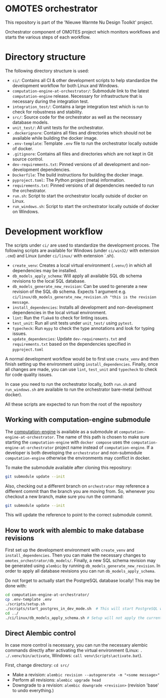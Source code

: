 # OMOTES orchestrator

This repository is part of the 'Nieuwe Warmte Nu Design Toolkit' project. 

Orchestrator component of OMOTES project which monitors workflows and starts the various steps of
each workflow.

# Directory structure
The following directory structure is used:

- `ci/`: Contains all CI & other development scripts to help standardize the development workflow
    for both Linux and Windows.
- `computation-engine-at-orchestrator/`: Submodule link to the latest `computation-engine` release.
    Necessary for infrastructure that is necessary during the integration test.
- `integration_test/`: Contains a large integration test which is run to check for robustness and
    stability.
- `src/`: Source code for the orchestrator as well as the necessary database models.
- `unit_test/`: All unit tests for the orchestrator.
- `.dockerignore`: Contains all files and directories which should not be available while building 
    the docker image.
- `.env-template`: Template `.env` file to run the orchestrator locally outside of docker.
- `.gitignore`: Contains all files and directories which are not kept in Git source control.
- `dev-requirements.txt`: Pinned versions of all development and non-development dependencies.
- `Dockerfile`: The build instructions for building the docker image.
- `pyproject.toml`: The Python project (meta) information.
- `requirements.txt`: Pinned versions of all dependencies needed to run the orchestrator.
- `run.sh`: Script to start the orchestrator locally outside of docker on Linux.
- `run_windows.sh`: Script to start the orchestrator locally outside of docker on Windows.

# Development workflow
The scripts under `ci/` are used to standardize the development proces. The following scripts are
available for Windows (under `ci/win32/` with extension `.cmd`) and Linux (under `ci/linux/` with
extension `.sh).

- `create_venv`: Creates a local virtual environment (`.venv/`) in which all dependencies may be
  installed.
- `db_models_apply_schema`: Will apply all available SQL db schema revisions to the local SQL
  database.
- `db_models_generate_new_revision`: Can be used to generate a new revision of the SQL db schema.
  Expects 1 argument e.g. `ci/linux/db_models_generate_new_revision.sh "this is the revision message`.
- `install_dependencies`: Installs all development and non-development dependencies in the local
  virtual environment.
- `lint`: Run the `flake8` to check for linting issues.
- `test_unit`: Run all unit tests under `unit_test/` using `pytest`.
- `typecheck`: Run `mypy` to check the type annotations and look for typing issues.
- `update_dependencies`: Update `dev-requirements.txt` and `requirements.txt` based on the
  dependencies specified in `pyproject.toml`

A normal development workflow would be to first use `create_venv` and then finish setting up the
environment using `install_dependencies`. Finally, once all changes are made, you can use `lint`,
`test_unit` and `typecheck` to check for code quality issues.

In case you need to run the orchestrator locally, both `run.sh` and `run_windows.sh` are available
to run the orchestrator bare-metal (without docker).

All these scripts are expected to run from the root of the repository

## Working with computation-engine submodule
The [computation-engine](https://github.com/Project-OMOTES/computation-engine/) is available
as a submodule at `computation-engine-at-orchestrator`. The name of this path is chosen
to make sure starting the `computation-engine` with `docker compose` uses the
`computation-engine-at-orchestrator` project name instead of `computation-engine`. If a developer
is both developing the `orchestrator` and non-submodule `computation-engine` otherwise the 
environments may conflict in docker.

To make the submodule available after cloning this repository:
```bash
git submodule update --init
```

Also, checking out a different branch on `orchestrator` may reference a different commit than
the branch you are moving from. So, whenever you checkout a new branch, make sure you run
the command:
```bash
git submodule update --init
```

This will update the reference to point to the correct submodule commit.

## How to work with alembic to make database revisions
First set up the development environment with `create_venv` and `install_dependencies`. Then you
can make the necessary changes to `omotes_orchestrator/db_models/`. Finally, a new SQL schema
revision may be generated using `alembic` by running `db_models_generate_new_revision`. In order to apply
all database revisions you can run `db_models_apply_schema`.

Do not forget to actually start the PostgreSQL database locally!
This may be done with:
```bash
cd computation-engine-at-orchestrator/
cp .env-template .env
./scripts/setup.sh
./scripts/start_postgres_in_dev_mode.sh  # This will start PostgreSQL with port 5432 opened on localhost 
cd ../
./ci/linux/db_models_apply_schema.sh # Setup will not apply the current schema but only create the SQL database.
```

## Direct Alembic control
In case more control is necessary, you can run the necessary alembic commands directly after
activating the virtual environment (Linux: `. ./.venv/bin/activate`, 
Windows: `call venv\Scripts\activate.bat`).

First, change directory: `cd src/`

- Make a revision: `alembic revision --autogenerate -m "<some message>"`
- Perform all revisions: `alembic upgrade head`
- Downgrade to a revision: `alembic downgrade <revision>` (revision 'base' to 
  undo everything.)
